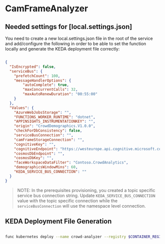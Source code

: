 # CamFrameAnalyzer

## Needed settings for [local.settings.json]

You need to create a new local.settings.json file in the root of the service and add/configure the following in order to be able to set the function locally and generate the KEDA deployment file correctly:

```json

{
  "IsEncrypted": false,
  "serviceBus": {
    "prefetchCount": 100,
    "messageHandlerOptions": {
        "autoComplete": true,
        "maxConcurrentCalls": 32,
        "maxAutoRenewDuration": "00:55:00"
    }
  },
  "Values": {
    "AzureWebJobsStorage": "",
    "FUNCTIONS_WORKER_RUNTIME": "dotnet",
    "APPINSIGHTS_INSTRUMENTATIONKEY": "",
    "origin": "CrowdDemographics.V1.0.0",
    "checkForDbConsistency": false,
    "serviceBusConnection": "",
    "camFrameStorageConnection": "",
    "cognitiveKey": "",
    "cognitiveEndpoint": "https://westeurope.api.cognitive.microsoft.com/",
    "cosmosDbEndpoint": "",
    "cosmosDbKey": "",
    "faceWorkspaceDataFilter": "Contoso.CrowdAnalytics",
    "demographicsWindowMins": 60,
    "KEDA_SERVICE_BUS_CONNECTION": ""
  }
}

```

>NOTE: In the prerequisites provisioning, you created a topic specific service bus connection string. Update ```KEDA_SERVICE_BUS_CONNECTION``` value with the topic specific connection while the ```serviceBusConnection``` will use the namespace level connection.

## KEDA Deployment File Generation

```bash

func kubernetes deploy --name crowd-analyzer --registry $CONTAINER_REGISTRY_NAME.azurecr.io/crowdanalytics --dotnet --dry-run > deploy-updated.yaml

```
